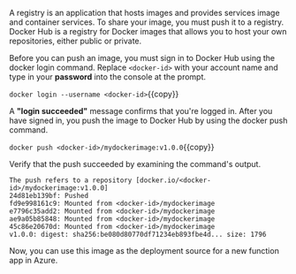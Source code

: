 A registry is an application that hosts images and provides services image and container services. To share your image, you must push it to a registry. Docker Hub is a registry for Docker images that allows you to host your own repositories, either public or private.

Before you can push an image, you must sign in to Docker Hub using the docker login command. Replace `<docker-id>` with your account name and type in your **password** into the console at the prompt.

`docker login --username <docker-id>`{{copy}}

A **"login succeeded"** message confirms that you're logged in. After you have signed in, you push the image to Docker Hub by using the docker push command.

`docker push <docker-id>/mydockerimage:v1.0.0`{{copy}}

Verify that the push succeeded by examining the command's output.

```
The push refers to a repository [docker.io/<docker-id>/mydockerimage:v1.0.0]
24d81eb139bf: Pushed
fd9e998161c9: Mounted from <docker-id>/mydockerimage
e7796c35add2: Mounted from <docker-id>/mydockerimage
ae9a05b85848: Mounted from <docker-id>/mydockerimage
45c86e20670d: Mounted from <docker-id>/mydockerimage
v1.0.0: digest: sha256:be080d80770df71234eb893fbe4d... size: 1796

```

Now, you can use this image as the deployment source for a new function app in Azure.
